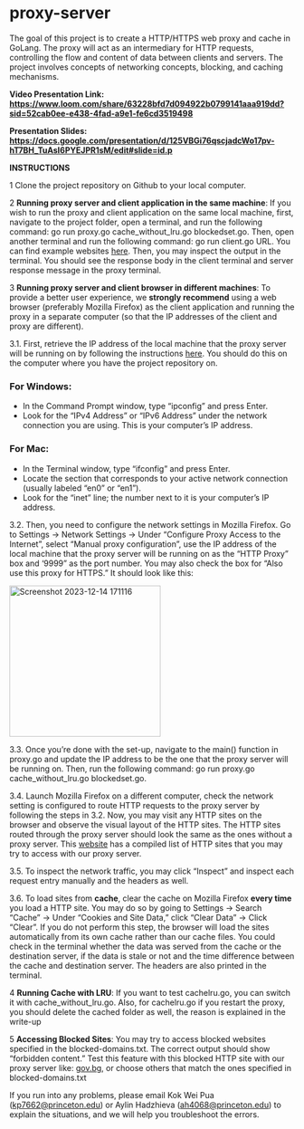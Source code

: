# proxy-server
The goal of this project is to create a HTTP/HTTPS web proxy and cache in GoLang. The proxy will act as an intermediary for HTTP requests, controlling the flow and content of data between clients and servers. The project involves concepts of networking concepts, blocking, and caching mechanisms.

**Video Presentation Link: https://www.loom.com/share/63228bfd7d094922b0799141aaa919dd?sid=52cab0ee-e438-4fad-a9e1-fe6cd3519498**

**Presentation Slides: https://docs.google.com/presentation/d/125VBGi76qscjadcWo17pv-hT7BH_TuAsI6PYEJPR1sM/edit#slide=id.p**

**INSTRUCTIONS**

1 Clone the project repository on Github to your local computer.
   
2 **Running proxy server and client application in the same machine**: If you wish to run the proxy and client application on the same local machine, first, navigate to the project folder, open a terminal, and run the following command: go run proxy.go cache_without_lru.go blockedset.go. Then, open another terminal and run the following command: go run client.go URL. You can find example websites [here](https://www.androidauthority.com/sites-still-on-http-889265/). Then, you may inspect the output in the terminal. You should see the response body in the client terminal and server response message in the proxy terminal. 

3 **Running proxy server and client browser in different machines**: To provide a better user experience, we **strongly recommend** using a web browser (preferably Mozilla Firefox) as the client application and running the proxy in a separate computer (so that the IP addresses of the client and proxy are different). 

3.1. First, retrieve the IP address of the local machine that the proxy server will be running on by following the instructions [here](https://timesofindia.indiatimes.com/education/learning-with-toi/how-to-find-ip-address-on-windows-or-mac-a-step-by-step-guide/articleshow/103606854.cms). You should do this on the computer where you have the project repository on.

### For Windows:
- In the Command Prompt window, type “ipconfig” and press Enter.
- Look for the “IPv4 Address” or “IPv6 Address” under the network connection you are using. This is your computer’s IP address. 

### For Mac:
- In the Terminal window, type “ifconfig” and press Enter.
- Locate the section that corresponds to your active network connection (usually labeled “en0” or “en1”).
- Look for the “inet” line; the number next to it is your computer’s IP address.

3.2. Then, you need to configure the network settings in Mozilla Firefox. Go to Settings → Network Settings → Under “Configure Proxy Access to the Internet”, select “Manual proxy configuration”, use the IP address of the local machine that the proxy server will be running on as the “HTTP Proxy” box and ‘9999” as the port number. You may also check the box for “Also use this proxy for HTTPS.” It should look like this:


<img width="267" alt="Screenshot 2023-12-14 171116" src="https://github.com/kp7662/proxy-server/assets/124271891/291fc470-8f5b-4468-ba5f-3b5264dcdd10">


3.3. Once you’re done with the set-up, navigate to the main() function in proxy.go and update the IP address to be the one that the proxy server will be running on. Then, run the following command: go run proxy.go cache_without_lru.go blockedset.go.

3.4. Launch Mozilla Firefox on a different computer, check the network setting is configured to route HTTP requests to the proxy server by following the steps in 3.2. Now, you may visit any HTTP sites on the browser and observe the visual layout of the HTTP sites. The HTTP sites routed through the proxy server should look the same as the ones without a proxy server. This [website](https://www.androidauthority.com/sites-still-on-http-889265/) has a compiled list of HTTP sites that you may try to access with our proxy server.

3.5. To inspect the network traffic, you may click “Inspect” and inspect each request entry manually and the headers as well. 

3.6. To load sites from **cache**, clear the cache on Mozilla Firefox **every time** you load a HTTP site. You may do so by going to Settings → Search “Cache” → Under “Cookies and Site Data,” click “Clear Data” → Click “Clear”. If you do not perform this step, the browser will load the sites automatically from its own cache rather than our cache files. You could check in the terminal whether the data was served from the cache or the destination server,  if the data is stale or not and the time difference between the cache and destination server. The headers are also printed in the terminal.

4 **Running Cache with LRU**: If you want to test cachelru.go, you can switch it with cache_without_lru.go. Also, for cachelru.go if you restart the proxy, you should delete the cached folder as well, the reason is explained in the write-up
   
5 **Accessing Blocked Sites**: You may try to access blocked websites specified in the blocked-domains.txt. The correct output should show “forbidden content.” Test this feature with this blocked HTTP site with our proxy server like: [gov.bg](https://gov.bg/), or choose others that match the ones specified in blocked-domains.txt 

If you run into any problems, please email Kok Wei Pua (kp7662@princeton.edu) or Aylin Hadzhieva (ah4068@princeton.edu) to explain the situations, and we will help you troubleshoot the errors.


